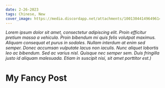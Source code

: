 ```yaml
---
date: 2-26-2023
tags: Chinese, New
cover_image: https://media.discordapp.net/attachments/1001304414964961401/1057832852881936454/PNG_image.png
---
```


_Lorem ipsum dolor sit amet, consectetur adipiscing elit. Proin efficitur pretium massa a vehicula. Proin bibendum mi quis felis volutpat maximus. Aliquam consequat et purus in sodales. Nullam interdum at enim sed semper. Donec accumsan vulputate lacus non iaculis. Nunc aliquet lobortis leo ac bibendum. Sed ac varius nisl. Quisque nec semper sem. Duis fringilla justo id aliquam malesuada. Etiam in suscipit nisi, sit amet porttitor est.)_

# My Fancy Post